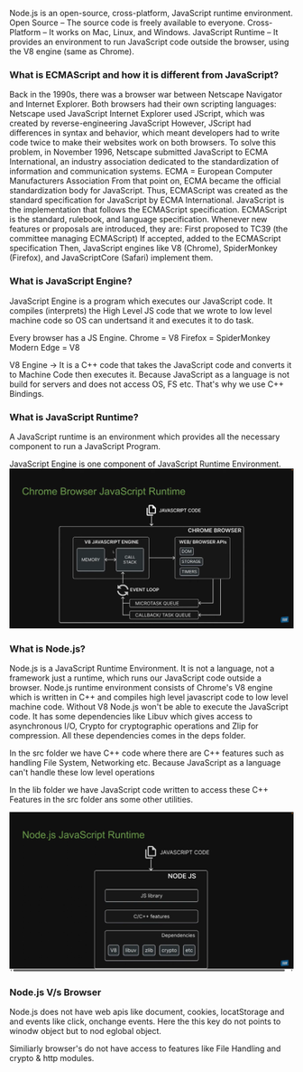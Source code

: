 Node.js is an open-source, cross-platform, JavaScript runtime environment.
Open Source – The source code is freely available to everyone.
Cross-Platform – It works on Mac, Linux, and Windows.
JavaScript Runtime – It provides an environment to run JavaScript code outside the browser, using the V8 engine (same as Chrome).

### What is ECMAScript and how it is different from JavaScript?
Back in the 1990s, there was a browser war between Netscape Navigator and Internet Explorer.
Both browsers had their own scripting languages:
Netscape used JavaScript
Internet Explorer used JScript, which was created by reverse-engineering JavaScript
However, JScript had differences in syntax and behavior, which meant developers had to write code twice to make their websites work on both browsers.
To solve this problem, in November 1996, Netscape submitted JavaScript to ECMA International,
an industry association dedicated to the standardization of information and communication systems.
ECMA = European Computer Manufacturers Association
From that point on, ECMA became the official standardization body for JavaScript.
Thus, ECMAScript was created as the standard specification for JavaScript by ECMA International.
JavaScript is the implementation that follows the ECMAScript specification.
ECMAScript is the standard, rulebook, and language specification.
Whenever new features or proposals are introduced, they are:
First proposed to TC39 (the committee managing ECMAScript)
If accepted, added to the ECMAScript specification
Then, JavaScript engines like V8 (Chrome), SpiderMonkey (Firefox), and JavaScriptCore (Safari) implement them.

### What is JavaScript Engine?
JavaScript Engine is a program which executes our JavaScript code. It compiles (interprets) the High Level JS code that we wrote to low level machine code so OS can undertsand it and executes it to do task.

Every browser has a JS Engine. 
Chrome = V8
Firefox = SpiderMonkey
Modern Edge = V8

V8 Engine -> It is a C++ code that takes the JavaScript code and converts it to Machine Code then executes it. Because JavaScript as a language is not build for servers and does not access OS, FS etc. That's why we use C++ Bindings.

### What is JavaScript Runtime?
A JavaScript runtime is an environment which provides all the necessary component to run a JavaScript Program.

JavaScript Engine is one component of JavaScript Runtime Environment.
![alt text](image.png)

### What is Node.js?
Node.js is a JavaScript Runtime Environment. It is not a language, not a framework just a runtime, which runs our JavaScript code outside a browser. Node.js runtime environment consists of Chrome's V8 engine which is written in C++ and compiles high level javascript code to low level machine code. Without V8 Node.js won't be able to execute the JavaScript code. It has some dependencies like 
Libuv which gives access to asynchronous I/O, Crypto for cryptographic operations and Zlip for compression. All these dependencies comes in the deps folder.

In the src folder we have C++ code where there are C++ features such as handling File System, Networking etc. Because JavaScript as a language can't handle these low level operations

In the lib folder we have JavaScript code written to access these C++ Features in the src folder ans some other utilities.

![alt text](image-1.png)

### Node.js V/s Browser
Node.js does not have web apis like document, cookies, locatStorage and and events like click, onchange events. Here the this key do not points to winodw object but to nod eglobal object.

Similiarly browser's do not have access to features like File Handling and crypto & http modules.



